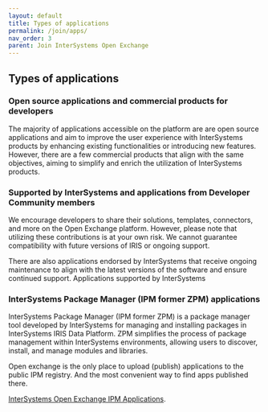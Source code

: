 ```yaml
---
layout: default
title: Types of applications
permalink: /join/apps/
nav_order: 3
parent: Join InterSystems Open Exchange
---
```


## Types of applications

### Open source applications and commercial products for developers

The majority of applications accessible on the platform are are open source applications and aim to improve the user experience with InterSystems products by enhancing existing functionalities or introducing new features. However, there are a few commercial products that align with the same objectives, aiming to simplify and enrich the utilization of InterSystems products.

### Supported by InterSystems and applications from Developer Community members

We encourage developers to share their solutions, templates, connectors, and more on the Open Exchange platform. However, please note that utilizing these contributions is at your own risk. We cannot guarantee compatibility with future versions of IRIS or ongoing support.

There are also applications endorsed by InterSystems that receive ongoing maintenance to align with the latest versions of the software and ensure continued support.
Applications supported by InterSystems

### InterSystems Package Manager (IPM former ZPM) applications

InterSystems Package Manager (IPM former ZPM) is a package manager tool developed by InterSystems for managing and installing packages in InterSystems IRIS Data Platform. ZPM simplifies the process of package management within InterSystems environments, allowing users to discover, install, and manage modules and libraries.

Open exchange is the only place to upload (publish) applications to the public IPM registry. And the most convenient way to find apps published there.

[InterSystems Open Exchange IPM Applications](https://openexchange.intersystems.com/?zpm=1&sort=d.desc&isPublished=1&isDraft=0&isWaiting=1).
